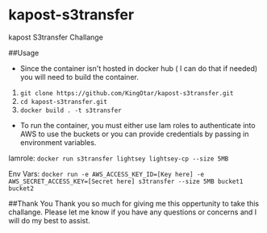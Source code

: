 # kapost-s3transfer
kapost S3transfer Challange


##Usage
- Since the container isn't hosted in docker hub ( I can do that if needed) you will need to build the container.
1. `git clone https://github.com/KingOtar/kapost-s3transfer.git`
2. `cd kapost-s3transfer.git`
3. `docker build . -t s3transfer`

- To run the container, you must either use Iam roles to authenticate into AWS to use the buckets or you can provide credentials by passing in environment variables.

 Iamrole: `docker run s3transfer lightsey lightsey-cp --size 5MB`
 
 Env Vars: `docker run -e AWS_ACCESS_KEY_ID=[Key here] -e AWS_SECRET_ACCESS_KEY=[Secret here] s3transfer --size 5MB bucket1 bucket2`


##Thank You
Thank you so much for giving me this oppertunity to take this challange. Please let me know if you have any questions or concerns and I will do my best to assist.


